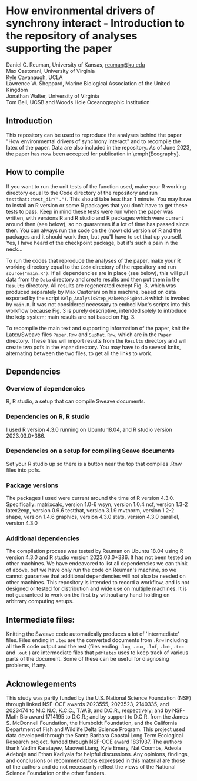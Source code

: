 # How environmental drivers of synchrony interact - Introduction to the repository of analyses supporting the paper

Daniel C. Reuman, University of Kansas, reuman@ku.edu  
Max Castorani, University of Virginia  
Kyle Cavanaugh, UCLA  
Lawrence W. Sheppard, Marine Biological Association of the United Kingdom  
Jonathan Walter, University of Virginia  
Tom Bell, UCSB and Woods Hole Oceanographic Institution  

## Introduction

This repository can be used to reproduce the analyses behind the paper "How environmental drivers of synchrony interact" and to recompile the latex of the paper. Data are also included in the repository. As of June 2023, the paper has now been accepted for publication
in \emph{Ecography}. 

## How to compile

If you want to run the unit tests of the function used, make your R working directory equal to the Code directory of the repository and run `testthat::test_dir(".")`. This should take less than 1 minute. You may have to install an R version or some R packages
that you don't have to get these tests to pass. Keep in mind these tests were run when the paper was written, with versions 
R and R studio and R packages which were current around then (see below), so no guarantees if a lot of time has passed since then.
You can always run the code on the (now) old version of R and the packages and it should work then, but you'll have to set
that up yourself. Yes, I have heard of the checkpoint package, but it's such a pain in the neck...

To run the codes that reproduce the analyses of the paper, make your R working directory equal to the `Code` directory of the repository 
and run `source("main.R")`. If all dependencies are in place (see below), this will pull data from the `Data` directory and create 
results and then put them in the `Results` directory. All results are regenerated except Fig. 3, which was produced separately by Max 
Castorani on his machine, based on data exported by the script `Kelp_AnalysisStep_MakeMapFigDat.R` which is invoked by `main.R`. It was 
not considered necessary to embed Max's scripts into this workflow because Fig. 3 is purely descriptive, intended solely to introduce 
the 
kelp system; main results are not based on Fig. 3. 
 
To recompile the main text and supporting information of the paper, knit the Latex/Sweave files `Paper.Rnw` and `SupMat.Rnw`, which are 
in the `Paper` directory. These files will import results from the `Results` directory and will create two pdfs in the `Paper` 
directory. 
You may have to do several knits, alternating between the two files, to get all the links to work. 

## Dependencies

### Overview of dependencies

R, R studio, a setup that can compile Sweave documents. 

### Dependencies on R, R studio

I used R version 4.3.0 running on Ubuntu 18.04, and R studio version 2023.03.0+386. 

### Dependencies on a setup for compiling Seave documents

Set your R studio up so there is a button near the top that compiles .Rnw files into pdfs.

### Package versions

The packages I used were current around the time of R version 4.3.0. Specifically:
matrixcalc, version 1.0-6
wsyn, version 1.0.4
ncf, version 1.3-2
latex2exp, version 0.9.6 
testthat, version 3.1.9
mvtnorm, version 1.2-2
shape, version 1.4.6
graphics, version 4.3.0
stats, version 4.3.0
parallel, version 4.3.0

### Additional dependencies

The compilation process was tested by Reuman on Ubuntu 18.04 using R version 4.3.0 and R studio version 2023.03.0+386. 
It has not been tested on other machines. We have endeavored to list all dependencies we can think of above, but we have 
only run the code on Reuman's machine, so we cannot guarantee that additional dependencies will not also be needed on other 
machines. This repository is intended to record a workflow, and is not designed or tested for distribution and wide use on 
multiple machines. It is not guaranteed to work on the first try without any hand-holding on arbitrary computing setups.

## Intermediate files:

Knitting the Sweave code automatically produces a lot of 'intermediate' files. Files ending in `.tex` are the converted documents 
from `.Rnw` including all the R code output and the rest (files ending `.log`, `.aux`, `.lof`, `.lot`, `.toc`  and `.out` ) 
are intermediate files that `pdflatex` uses to keep track of various parts of the document. Some of these can be useful for 
diagnosing problems, if any. 

## Acknowlegements

This study was partly funded by the U.S. National Science Foundation (NSF) through linked NSF-OCE awards 
2023555, 2023523, 2140335, and 2023474 to M.C.N.C, K.C.C., T.W.B, and D.C.R., respectively; and by NSF-Math Bio award 
1714195 to D.C.R.; and by support to D.C.R. from the James S. McDonnell Foundation, the Humboldt Foundation, 
and the California Department of Fish and Wildlife Delta Science Program. This project used data developed 
through the Santa Barbara Coastal Long Term Ecological Research project, funded through NSF-OCE award 1831937. 
The authors thank Vadim Karatayev, Maowei Liang, Kyle Emery, Nat Coombs, Adeola Adeboje and Ethan Kadiyala for 
helpful discussions. Any opinions, findings, and conclusions or recommendations expressed in this material are those of 
the authors and do not necessarily reflect the views of the National Science Foundation or the other funders. 












